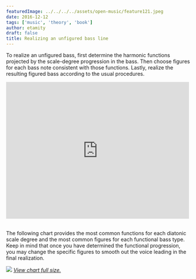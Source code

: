 ```yaml
---
featuredImage: ../../../../assets/open-music/feature121.jpeg
date: 2016-12-12
tags: ['music', 'theory', 'book']
author: etamity
draft: false
title: Realizing an unfigured bass line
---
```


To realize an unfigured bass, first determine the harmonic functions projected by the scale-degree progression in the bass. Then choose figures for each bass note consistent with those functions. Lastly, realize the resulting figured bass according to the usual procedures.

<iframe src="http://player.vimeo.com/video/48673007" width="500" height="375" class="aligncenter" frameborder="0" webkitAllowFullScreen mozallowfullscreen allowFullScreen></iframe><br/><br/>


The following chart provides the most common functions for each diatonic scale degree and the most common figures for each functional bass type. Keep in mind that once you have determined the functional progression, you may change the specific figures to smooth out the voice leading in the final realization.

![][figs]
[*View chart full size.*][figs]

[figs]: /Graphics/defaultFigures.png